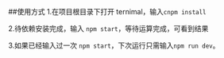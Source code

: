 ##使用方式
1.在项目根目录下打开 ternimal，输入`cnpm install`

2.待依赖安装完成，输入 `npm start`，等待运算完成，可看到结果

3.如果已经输入过一次 `npm start`，下次运行只需输入`npm run dev`。